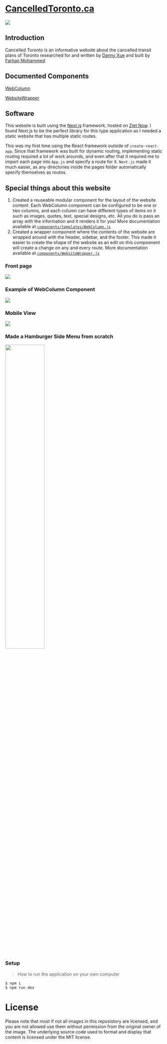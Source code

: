 # [CancelledToronto.ca](https://cancelledtoronto.ca/)

<img src="https://imgur.com/lSjyHYV.png">

## Introduction
Cancelled Toronto is an informative website about the cancelled transit plans of Toronto researched for and written by [Danny Xue](https://www.linkedin.com/in/danny-xue/) and built by [Farhan Mohammed](https://www.linkedin.com/in/danny-xue/)

## Documented Components

[WebColumn](components/templates/WebColumn.md)

[WebsiteWrapper](components/WebsiteWrapper.js)

## Software 
This website is built using the [Next.js](https://nextjs.org/) framework, hosted on [Ziet Now](https://zeit.co/). I found Next.js to be the perfect library for this type application as I needed a static website that has multiple static routes. 

This was my first time using the React framework outside of `create-react-app`. Since that framework was built for dynamic routing, implementing static routing required a lot of work arounds, and even after that it required me to import each page into `App.js` and specify a route for it. `Next.js` made it much easier, as any directories inside the pages folder automatically specify themselves as routes.

## Special things about this website
1. Created a reuseable modular component for the layout of the website content. Each WebColumn component can be configured to be one or two columns, and each column can have different types of items on it such as images, quotes, text, special designs, etc. All you do is pass an array with the information and it renders it for you! More documentation available at [`components/templates/WebColumn.js`](./components/templates/Webcolumn.js)
2. Created a wrapper component where the contents of the website are wrapped around with the header, sidebar, and the footer. This made it easier to create the shape of the website as an edit on this compoenent will create a change on any and every route. More documentation available at [`components/WebsiteWrapper.js`](./components/WebsiteWrapper.js)


### Front page
<img src="https://i.imgur.com/WGm1Y1B.png"/>

### Example of WebColumn Component
<img src="https://imgur.com/FjF25b2.png"/>

### Mobile View
<img src="https://imgur.com/5zC5c0J.png"/>

### Made a Hamburger Side Menu from scratch
<img src="https://cdn.discordapp.com/attachments/651230544239132756/695081875668074627/ezgif-4-22db6083f156.gif" width="50%">

### Setup
> How to run the application on your own computer
```
$ npm i
$ npm run dev
```

# License
Please note that most if not all images in this reposistory are licensed, and you are not allowed use them without permission from the original owner of the image. The underlying source code used to format and display that content is licensed under the MIT license.
